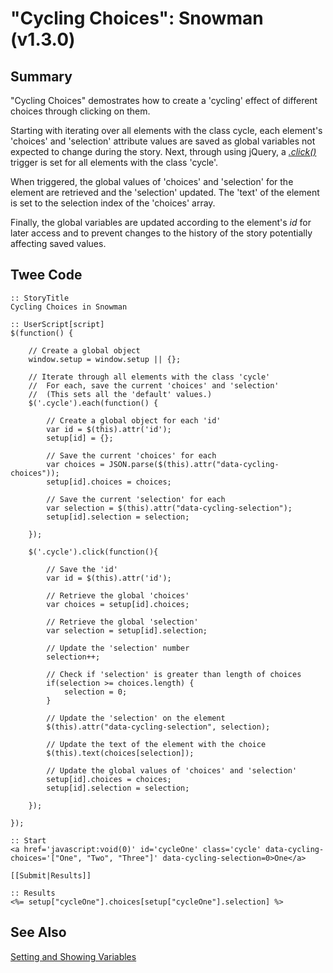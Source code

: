 # "Cycling Choices": Snowman (v1.3.0)

## Summary

"Cycling Choices" demostrates how to create a 'cycling' effect of different choices through clicking on them.

Starting with iterating over all elements with the class cycle, each element's 'choices' and 'selection' attribute values are saved as global variables not expected to change during the story. Next, through using jQuery, a [*.click()*](https://api.jquery.com/click/) trigger is set for all elements with the class 'cycle'.

When triggered, the global values of 'choices' and 'selection' for the element are retrieved and the 'selection' updated. The 'text' of the element is set to the selection index of the 'choices' array.

Finally, the global variables are updated according to the element's *id* for later access and to prevent changes to the history of the story potentially affecting saved values.

## Twee Code

```
:: StoryTitle
Cycling Choices in Snowman

:: UserScript[script]
$(function() {

	// Create a global object
	window.setup = window.setup || {};

	// Iterate through all elements with the class 'cycle'
	//  For each, save the current 'choices' and 'selection'
	//  (This sets all the 'default' values.)
	$('.cycle').each(function() {

		// Create a global object for each 'id'
		var id = $(this).attr('id');
		setup[id] = {};

		// Save the current 'choices' for each
		var choices = JSON.parse($(this).attr("data-cycling-choices"));
		setup[id].choices = choices;

		// Save the current 'selection' for each
		var selection = $(this).attr("data-cycling-selection");
		setup[id].selection = selection;

	});

	$('.cycle').click(function(){

		// Save the 'id'
		var id = $(this).attr('id');

		// Retrieve the global 'choices'
		var choices = setup[id].choices;

		// Retrieve the global 'selection'
		var selection = setup[id].selection;

		// Update the 'selection' number
		selection++;

		// Check if 'selection' is greater than length of choices
		if(selection >= choices.length) {
			selection = 0;
		}

		// Update the 'selection' on the element
		$(this).attr("data-cycling-selection", selection);

		// Update the text of the element with the choice
		$(this).text(choices[selection]);

		// Update the global values of 'choices' and 'selection'
		setup[id].choices = choices;
		setup[id].selection = selection;

	});

});

:: Start
<a href='javascript:void(0)' id='cycleOne' class='cycle' data-cycling-choices='["One", "Two", "Three"]' data-cycling-selection=0>One</a>

[[Submit|Results]]

:: Results
<%= setup["cycleOne"].choices[setup["cycleOne"].selection] %>

```

## See Also

[Setting and Showing Variables](../../settingandshowing/snowman/snowman_settingandshowing.md)
